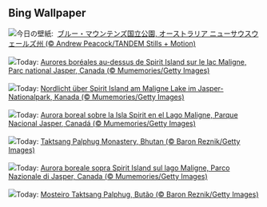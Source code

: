 ## Bing Wallpaper
![](https://www.bing.com/th?id=OHR.EucalyptusForest_JA-JP1746182669_UHD.jpg&w=1000)今日の壁紙: &nbsp;[ブルー・マウンテンズ国立公園, オーストラリア ニューサウスウェールズ州 (© Andrew Peacock/TANDEM Stills + Motion)](https://www.bing.com/th?id=OHR.EucalyptusForest_JA-JP1746182669_UHD.jpg)
<br><br/>
![](https://www.bing.com/th?id=OHR.MaligneLakeJasper_FR-FR2308232847_UHD.jpg&w=1000)Today: [Aurores boréales au-dessus de Spirit Island sur le lac Maligne, Parc national Jasper, Canada (© Mumemories/Getty Images)](https://www.bing.com/th?id=OHR.MaligneLakeJasper_FR-FR2308232847_UHD.jpg)
<br><br/>
![](https://www.bing.com/th?id=OHR.MaligneLakeJasper_DE-DE5640949329_UHD.jpg&w=1000)Today: [Nordlicht über Spirit Island am Maligne Lake im Jasper-Nationalpark, Kanada (© Mumemories/Getty Images)](https://www.bing.com/th?id=OHR.MaligneLakeJasper_DE-DE5640949329_UHD.jpg)
<br><br/>
![](https://www.bing.com/th?id=OHR.MaligneLakeJasper_ES-ES6288170690_UHD.jpg&w=1000)Today: [Aurora boreal sobre la Isla Spirit en el Lago Maligne, Parque Nacional Jasper, Canadá (© Mumemories/Getty Images)](https://www.bing.com/th?id=OHR.MaligneLakeJasper_ES-ES6288170690_UHD.jpg)
<br><br/>
![](https://www.bing.com/th?id=OHR.BhutanMonastery_EN-GB2130473204_UHD.jpg&w=1000)Today: [Taktsang Palphug Monastery, Bhutan (© Baron Reznik/Getty Images)](https://www.bing.com/th?id=OHR.BhutanMonastery_EN-GB2130473204_UHD.jpg)
<br><br/>
![](https://www.bing.com/th?id=OHR.MaligneLakeJasper_IT-IT4481289877_UHD.jpg&w=1000)Today: [Aurora boreale sopra Spirit Island sul lago Maligne, Parco Nazionale di Jasper, Canada (© Mumemories/Getty Images)](https://www.bing.com/th?id=OHR.MaligneLakeJasper_IT-IT4481289877_UHD.jpg)
<br><br/>
![](https://www.bing.com/th?id=OHR.BhutanMonastery_PT-BR9663296659_UHD.jpg&w=1000)Today: [Mosteiro Taktsang Palphug, Butão (© Baron Reznik/Getty Images)](https://www.bing.com/th?id=OHR.BhutanMonastery_PT-BR9663296659_UHD.jpg)
<br><br/>
